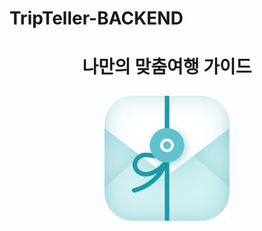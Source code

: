 # TripTeller-BACKEND
# <p align="center">나만의 맞춤여행 가이드</p>


<p align="center"><img src="https://github.com/Trip-Teller/TripTeller-BACKEND/blob/dev/image/logo.png" width="200" height="200"></p>


